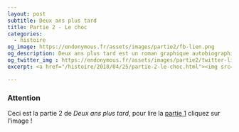 ```yaml
---
layout: post
subtitle: Deux ans plus tard
title: Partie 2 - Le choc
categories:
  - histoire
og_image: https://endonymous.fr/assets/images/partie2/fb-lien.png
og_description: Deux ans plus tard est un roman graphique autobiographique sur l'endométriose.
og_twitter_img : https://endonymous.fr/assets/images/partie2/twitter-lien.png
excerpt: <a href="/histoire/2018/04/25/partie-2-le-choc.html"><img src="/assets/images/partie2/fb-lien.png" class="center" alt="partie 2 deux ans plus tard d'endonymous"></a>

---
```


<h3>Attention</h3>
<div><p>Ceci est la partie 2 de <em>Deux ans plus tard</em>, pour lire la <a href="http://endonymous.fr/histoire/2018/03/22/partie-1-le-deni.html" class="link">partie 1</a> cliquez sur l'image !</p>
<a href="https://endonymous.fr/histoire/2018/03/22/partie-1-le-deni.html"><img src="/assets/images/partie1/fb-lien.png" class="center" alt=""></a>
<img src="/assets/images/partie2/02- (1).png" alt="">
<img src="/assets/images/partie2/02- (2).png" alt="">
<img src="/assets/images/partie2/02- (3).png" alt="">
<img src="/assets/images/partie2/02- (4).png" alt="">
<img src="/assets/images/partie2/02- (5).png" alt="">
<img src="/assets/images/partie2/02- (6).png" alt="">
<img src="/assets/images/partie2/02- (7).png" alt="">
<img src="/assets/images/partie2/02- (8).png" alt="">
<img src="/assets/images/partie2/02- (9).png" alt="">
<img src="/assets/images/partie2/02- (10).png" alt="">
<img src="/assets/images/partie2/02- (11).png" alt="">
<img src="/assets/images/partie2/02- (12).png" alt=""></div>
